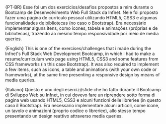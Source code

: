 {PT-BR}
Esse foi um dos exercícios/desafios propostos a mim durante o Bootcamp de Desenvolvimento Web Full Stack da Infnet. Nele foi proposto fazer uma página
de currículo pessoal utilizando HTML5, CSS3 e algumas funcionalidades de bibliotecas (no caso o Bootstrap). Era necessário implementar alguns itens, 
como ícones, tabela e animações (próprias e de bibliotecas), trazendo ao mesmo tempo responsividade por meio de media queries.

{English}
This is one of the exercises/challenges that i made during the Infnet's Full Stack Web Development Bootcamp, in which i had to make a resume/curriculum web page using HTML5, CSS3 and some features from CSS frameworks (in this case Bootstrap). It was also required to implement a few items, such as icons, a table and animations (with your own code or frameworks), at the same time presenting a responsive design by means of media queries.

{Italiano}
Questo è uno degli esercizi/sfide che ho fatto durante il Bootcamp di Sviluppo Web su Infnet, in cui dovevo fare un riprendere sotto forma di pagina web usando HTML5, CSS3 e alcuni funzioni delle libreriee (in questo caso il Bootstrap). Era necessario implementare alcuni articoli, come icone, un tavolo e animazioni (proprio codice o libreriee), allo stesso tempo presentando un design reattivo attraverso media queries.

